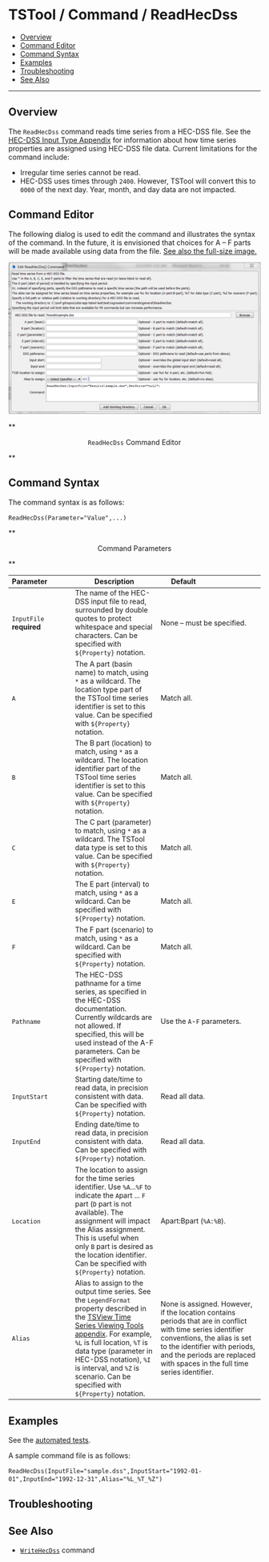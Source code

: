 # TSTool / Command / ReadHecDss #

* [Overview](#overview)
* [Command Editor](#command-editor)
* [Command Syntax](#command-syntax)
* [Examples](#examples)
* [Troubleshooting](#troubleshooting)
* [See Also](#see-also)

-------------------------

## Overview ##

The `ReadHecDss` command reads time series from a HEC-DSS file.
See the [HEC-DSS Input Type Appendix](../../datastore-ref/HEC-DSS/HEC-DSS) for information
about how time series properties are assigned using HEC-DSS file data.
Current limitations for the command include:
	
* Irregular time series cannot be read.
* HEC-DSS uses times through `2400`.
However, TSTool will convert this to `0000` of the next day.  Year, month, and day data are not impacted.

## Command Editor ##

The following dialog is used to edit the command and illustrates the syntax of the command.
In the future, it is envisioned that choices for A – F parts will be made available using data from the file.
<a href="../ReadHecDss.png">See also the full-size image.</a>

![ReadHecDss](ReadHecDss.png)

**<p style="text-align: center;">
`ReadHecDss` Command Editor
</p>**

## Command Syntax ##

The command syntax is as follows:

```text
ReadHecDss(Parameter="Value",...)
```
**<p style="text-align: center;">
Command Parameters
</p>**

|**Parameter**&nbsp;&nbsp;&nbsp;&nbsp;&nbsp;&nbsp;&nbsp;&nbsp;&nbsp;&nbsp;&nbsp;|**Description**|**Default**&nbsp;&nbsp;&nbsp;&nbsp;&nbsp;&nbsp;&nbsp;&nbsp;&nbsp;&nbsp;&nbsp;&nbsp;&nbsp;&nbsp;&nbsp;&nbsp;&nbsp;&nbsp;&nbsp;&nbsp;&nbsp;&nbsp;&nbsp;&nbsp;&nbsp;&nbsp;&nbsp;|
|--------------|-----------------|-----------------|
|`InputFile`<br>**required**|The name of the HEC-DSS input file to read, surrounded by double quotes to protect whitespace and special characters.  Can be specified with `${Property}` notation.|None – must be specified.|
|`A`|The A part (basin name) to match, using `*` as a wildcard.  The location type part of the TSTool time series identifier is set to this value.  Can be specified with `${Property}` notation.|Match all.|
|`B`|The B part (location) to match, using `*` as a wildcard.  The location identifier part of the TSTool time series identifier is set to this value.  Can be specified with `${Property}` notation.|Match all.|
|`C`|The C part (parameter) to match, using `*` as a wildcard.  The TSTool data type is set to this value.  Can be specified with `${Property}` notation.|Match all.|
|`E`|The E part (interval) to match, using `*` as a wildcard.  Can be specified with `${Property}` notation.|Match all.|
|`F`|The F part (scenario) to match, using `*` as a wildcard.  Can be specified with `${Property}` notation.|Match all.|
|`Pathname`|The HEC-DSS pathname for a time series, as specified in the HEC-DSS documentation.  Currently wildcards are not allowed.  If specified, this will be used instead of the A-F parameters.  Can be specified with `${Property}` notation.|Use the `A`-`F` parameters.|
|`InputStart`|Starting date/time to read data, in precision consistent with data.  Can be specified with `${Property}` notation.|Read all data.|
|`InputEnd`|Ending date/time to read data, in precision consistent with data.  Can be specified with `${Property}` notation.|Read all data.|
|`Location`|The location to assign for the time series identifier.  Use `%A`...`%F` to indicate the `A`part ... `F` part (`D` part is not available).  The assignment will impact the Alias assignment.  This is useful when only `B` part is desired as the location identifier.  Can be specified with `${Property}` notation.|Apart:Bpart (`%A:%B`).|
|`Alias`|Alias to assign to the output time series.  See the `LegendFormat` property described in the [TSView Time Series Viewing Tools appendix](../../appendix-tsview/tsview).  For example, `%L` is full location, `%T` is data type (parameter in HEC-DSS notation), `%I` is interval, and `%Z` is scenario.  Can be specified with `${Property}` notation.|None is assigned.  However, if the location contains periods that are in conflict with time series identifier conventions, the alias is set to the identifier with periods, and the periods are replaced with spaces in the full time series identifier.|

## Examples ##

See the [automated tests](https://github.com/OpenWaterFoundation/cdss-app-tstool-test/tree/master/test/regression/commands/general/ReadHecDss).

A sample command file is as follows:

```text
ReadHecDss(InputFile="sample.dss",InputStart="1992-01-01",InputEnd="1992-12-31",Alias="%L_%T_%Z") 
```

## Troubleshooting ##

## See Also ##

* [`WriteHecDss`](../WriteHecDss/WriteHecDss) command

